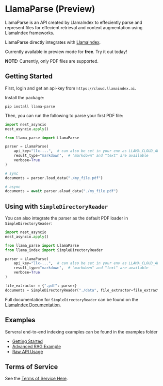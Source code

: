 # LlamaParse (Preview)

LlamaParse is an API created by LlamaIndex to effeciently parse and represent files for effecient retrieval and context augmentation using LlamaIndex frameworks.

LlamaParse directly integrates with [LlamaIndex](https://github.com/run-llama/llama_index).

Currently available in preview mode for **free**. Try it out today!

**NOTE:** Currently, only PDF files are supported.

## Getting Started

First, login and get an api-key from `https://cloud.llamaindex.ai`.

Install the package:

`pip install llama-parse`

Then, you can run the following to parse your first PDF file:

```python
import nest_asyncio
nest_asyncio.apply()

from llama_parse import LlamaParse

parser = LlamaParse(
    api_key="llx-...",  # can also be set in your env as LLAMA_CLOUD_API_KEY
    result_type="markdown",  # "markdown" and "text" are available
    verbose=True
)

# sync
documents = parser.load_data("./my_file.pdf")

# async
documents = await parser.aload_data("./my_file.pdf")
```

## Using with `SimpleDirectoryReader`

You can also integrate the parser as the default PDF loader in `SimpleDirectoryReader`:

```python
import nest_asyncio
nest_asyncio.apply()

from llama_parse import LlamaParse
from llama_index import SimpleDirectoryReader

parser = LlamaParse(
    api_key="llx-...",  # can also be set in your env as LLAMA_CLOUD_API_KEY
    result_type="markdown",  # "markdown" and "text" are available
    verbose=True
)

file_extractor = {".pdf": parser}
documents = SimpleDirectoryReader("./data", file_extractor=file_extractor).load_data()
```

Full documentation for `SimpleDirectoryReader` can be found on the [LlamaIndex Documentation](https://docs.llamaindex.ai/en/stable/module_guides/loading/simpledirectoryreader.html).

## Examples

Serveral end-to-end indexing examples can be found in the examples folder

- [Getting Started](examples/demo_basic.ipynb)
- [Advanced RAG Example](examples/demo_advanced.ipynb)
- [Raw API Usage](examples/demo_api.ipynb)

## Terms of Service

See the [Terms of Service Here](./TOS.pdf).
